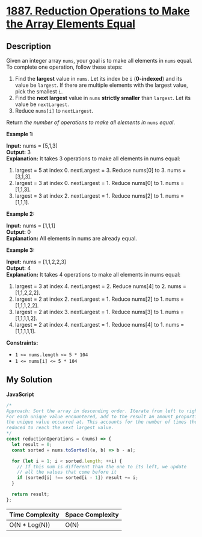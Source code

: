 # [1887. Reduction Operations to Make the Array Elements Equal](https://leetcode.com/problems/reduction-operations-to-make-the-array-elements-equal)

## Description

Given an integer array `nums`, your goal is to make all elements in `nums` equal. To complete one operation, follow these steps:

1.  Find the **largest** value in `nums`. Let its index be `i` (**0-indexed**) and its value be `largest`. If there are multiple elements with the largest value, pick the smallest `i`.
2.  Find the **next largest** value in `nums` **strictly smaller** than `largest`. Let its value be `nextLargest`.
3.  Reduce `nums[i]` to `nextLargest`.

Return _the number of operations to make all elements in_ `nums` _equal_.

**Example 1:**

**Input:** nums = \[5,1,3\]  
**Output:** 3  
**Explanation:** It takes 3 operations to make all elements in nums equal:

1. largest = 5 at index 0. nextLargest = 3. Reduce nums\[0\] to 3. nums = \[3,1,3\].
2. largest = 3 at index 0. nextLargest = 1. Reduce nums\[0\] to 1. nums = \[1,1,3\].
3. largest = 3 at index 2. nextLargest = 1. Reduce nums\[2\] to 1. nums = \[1,1,1\].

**Example 2:**

**Input:** nums = \[1,1,1\]  
**Output:** 0  
**Explanation:** All elements in nums are already equal.

**Example 3:**

**Input:** nums = \[1,1,2,2,3\]  
**Output:** 4  
**Explanation:** It takes 4 operations to make all elements in nums equal:

1. largest = 3 at index 4. nextLargest = 2. Reduce nums\[4\] to 2. nums = \[1,1,2,2,2\].
2. largest = 2 at index 2. nextLargest = 1. Reduce nums\[2\] to 1. nums = \[1,1,1,2,2\].
3. largest = 2 at index 3. nextLargest = 1. Reduce nums\[3\] to 1. nums = \[1,1,1,1,2\].
4. largest = 2 at index 4. nextLargest = 1. Reduce nums\[4\] to 1. nums = \[1,1,1,1,1\].

**Constraints:**

- `1 <= nums.length <= 5 * 104`
- `1 <= nums[i] <= 5 * 104`

## My Solution

**JavaScript**

```js
/*
Approach: Sort the array in descending order. Iterate from left to right.
For each unique value encountered, add to the result an amount proportional to the index
the unique value occurred at. This accounts for the number of times the current value needs to be
reduced to reach the next largest value.
*/
const reductionOperations = (nums) => {
  let result = 0;
  const sorted = nums.toSorted((a, b) => b - a);

  for (let i = 1; i < sorted.length; ++i) {
    // If this num is different than the one to its left, we update
    // all the values that come before it
    if (sorted[i] !== sorted[i - 1]) result += i;
  }

  return result;
};
```

| Time Complexity | Space Complexity |
| --------------- | ---------------- |
| O(N \* Log(N))  | O(N)             |
